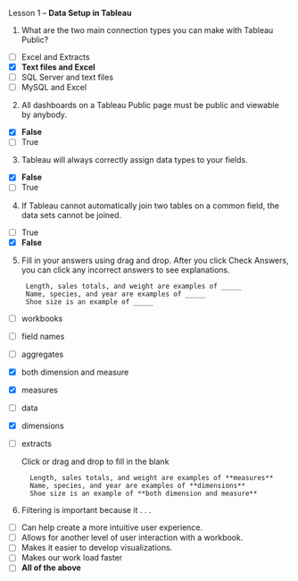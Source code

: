 Lesson 1 – **Data Setup in Tableau**

1.  What are the two main connection types you can make with Tableau Public?

- [ ] Excel and Extracts
- [x] **Text files and Excel**
- [ ] SQL Server and text files
- [ ] MySQL and Excel

2.  All dashboards on a Tableau Public page must be public and viewable by anybody.

- [x] **False**
- [ ] True

3.  Tableau will always correctly assign data types to your fields.

- [x] **False**
- [ ] True

4.  If Tableau cannot automatically join two tables on a common field, the data sets cannot be joined.

- [ ] True
- [x] **False**

5. Fill in your answers using drag and drop. After you click Check Answers, you can click any incorrect answers to see explanations.

        Length, sales totals, and weight are examples of _____ 
        Name, species, and year are examples of _____ 
        Shoe size is an example of _____ 

- [ ] workbooks
- [ ] field names
- [ ] aggregates
- [x] both dimension and measure
- [x] measures
- [ ] data
- [x] dimensions
- [ ] extracts

   Click or drag and drop to fill in the blank

        Length, sales totals, and weight are examples of **measures**
        Name, species, and year are examples of **dimensions**
        Shoe size is an example of **both dimension and measure**

6. Filtering is important because it . . .

- [ ]   Can help create a more intuitive user experience.
- [ ]   Allows for another level of user interaction with a workbook.
- [ ]   Makes it easier to develop visualizations.
- [ ]   Makes our work load faster
- [ ]   **All of the above**
